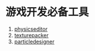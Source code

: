# 游戏开发必备工具

1. [physicseditor](http://www.codeandweb.com/physicseditor)
2. [texturepacker](http://www.codeandweb.com/texturepacker)
3. [particledesigner](https://71squared.com/particledesigner)
